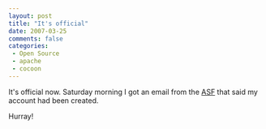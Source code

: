 ```yaml
---
layout: post
title: "It's official"
date: 2007-03-25
comments: false
categories:
 - Open Source
 - apache
 - cocoon
---
```


It's official now.
Saturday morning I got an email from the <a href="http://www.apache.org" target="_blank">ASF</a> that said my account had been created.

Hurray!
